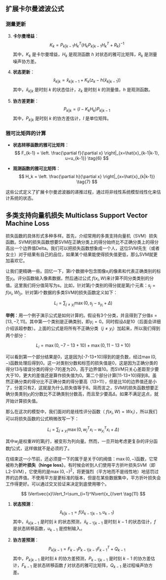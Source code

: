 ## 扩展卡尔曼滤波公式




### 测量更新

3. **卡尔曼增益**：
   $$K_k = P_{k|k-1} H_k^T (H_k P_{k|k-1} H_k^T + R_k)^{-1} \tag{3}$$
   其中，$K_k$ 是卡尔曼增益，$H_k$ 是观测函数 $h$ 对状态的雅可比矩阵，$R_k$ 是测量噪声协方差。

4. **状态更新**：
   $$
   \hat{x}_{k|k} = \hat{x}_{k|k-1} + K_k (z_k - h(\hat{x}_{k|k-1})) \tag{4}
   $$
   其中，$\hat{x}_{k|k}$ 是时刻 $k$ 的状态估计，$z_k$ 是时刻 $k$ 的测量值，$h$ 是观测函数。

5. **协方差更新**：
   $$
   P_{k|k} = (I - K_k H_k) P_{k|k-1} \tag{5}
   $$
   其中，$P_{k|k}$ 是时刻 $k$ 的协方差估计，$I$ 是单位矩阵。

### 雅可比矩阵的计算

- **状态转移函数的雅可比矩阵**：
  $$
  F_{k-1} = \left. \frac{\partial f}{\partial x} \right|_{x=\hat{x}_{k-1|k-1}, u=u_{k-1}} \tag{6}
  $$

- **观测函数的雅可比矩阵**：
  $$
  H_k = \left. \frac{\partial h}{\partial x} \right|_{x=\hat{x}_{k|k-1}} \tag{7}
  $$

这些公式定义了扩展卡尔曼滤波器的递推过程，通过将非线性系统模型线性化来估计系统的状态。

## 多类支持向量机损失 Multiclass Support Vector Machine Loss

损失函数的具体形式多种多样。首先，介绍常用的多类支持向量机（SVM）损失函数。SVM的损失函数想要SVM在正确分类上的得分始终比不正确分类上的得分高出一个边界值Delta。我们可以把损失函数想象成一个人，这位SVM先生（或者女士）对于结果有自己的品位，如果某个结果能使得损失值更低，那么SVM就更加喜欢它。

让我们更精确一些。回忆一下，第i个数据中包含图像$x_i$的像素和代表正确类别的标签$y_i$。评分函数输入像素数据，然后通过公式 $f(x_i,W)$来计算不同分类类别的分值。这里我们将分值简写为s。比如，针对第j个类别的得分就是第j个元素：$s_{j}=f(x_{i},W)_{j}$。针对第i个数据的多类SVM的损失函数定义如下：

$$
L_i=\sum_{j\not=y_i}\max(0,s_j-s_{y_i}+\Delta) \tag{8}
$$

**举例**：用一个例子演示公式是如何计算的。假设有3个分类，并且得到了分值$s = [13,-7,11]$。其中第一个类别是正确类别，即$y_i=0$。同时假设$\Delta$是10（后面会详细介绍该超参数）。上面的公式是将所有不正确分类（$j\not=y_i$）加起来，所以我们得到两个部分：  

$$
L_i=\max(0,-7-13+10)+\max(0,11-13+10) \tag{9}
$$

可以看到第一个部分结果是0，这是因为[-7-13+10]得到的是负数，经过$\max(0,-)$函数处理后得到0。这一对类别分数和标签的损失值是0，这是因为正确分类的得分13与错误分类的得分-7的差为20，高于边界值10。而SVM只关心差距至少要大于10，更大的差值还是算作损失值为0。第二个部分计算[11-13+10]得到8。虽然正确分类的得分比不正确分类的得分要高（13>11），但是比10的边界值还是小了，分差只有2，这就是为什么损失值等于8。简而言之，SVM的损失函数想要正确分类类别$y_i$的分数比不正确类别分数高，而且至少要高$\Delta$。如果不满足这点，就开始计算损失值。

那么在这次的模型中，我们面对的是线性评分函数（ $f(x_i,W)=Wx_i$），所以我们可以将损失函数的公式稍微改写一下：

$$
L_i=\sum_{j\not=y_i}\max(0,w^T_jx_i-w^T_{y_i}x_i+\Delta) \tag{10}
$$

其中$w_j$是权重$W$的第j行，被变形为列向量。然而，一旦开始考虑更复杂的评分函数$f$公式，这样做就不是必须的了。

在结束这一小节前，还必须提一下的属于是关于0的阀值：$\max(0,-)$函数，它常被称为**折叶损失（hinge loss）**。有时候会听到人们使用平方折叶损失SVM（即L2-SVM），它使用的是$\max(0,-)^2$，将更强烈（平方地而不是线性地）地惩罚过界的边界值。不使用平方是更标准的版本，但是在某些数据集中，平方折叶损失会工作得更好。可以通过交叉验证来决定到底使用哪个。

$$
\Vert\vec{x}\Vert_1=\sum_{i=1}^N\vert{x_i}\vert \tag{11}
$$

1. **状态预测**：
   $$
   \hat{x}_{k|k-1} = f(\hat{x}_{k-1|k-1}, u_{k-1}) \tag{1}
   $$
   其中，$\hat{x}_{k|k-1}$ 是时刻 $k$ 的状态预测，$\hat{x}_{k-1|k-1}$ 是时刻 $k-1$ 的状态估计，$f$ 是状态转移函数，$u_{k-1}$ 是控制输入。

2. **协方差预测**：
   $$
   P_{k|k-1} = F_{k-1} P_{k-1|k-1} F_{k-1}^T + Q_{k-1} \tag{2}
   $$
   其中，$P_{k|k-1}$ 是时刻 $k$ 的协方差预测，$P_{k-1|k-1}$ 是时刻 $k-1$ 的协方差估计，$F_{k-1}$ 是状态转移函数 $f$ 对状态的雅可比矩阵，$Q_{k-1}$ 是过程噪声协方差。